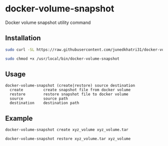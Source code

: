 # docker-volume-snapshot
Docker volume snapshot utility command


## Installation
```sh
sudo curl -SL https://raw.githubusercontent.com/junedkhatri31/docker-volume-snapshot/main/docker-volume-snapshot -o /usr/local/bin/docker-volume-snapshot
```
```sh
sudo chmod +x /usr/local/bin/docker-volume-snapshot
```

## Usage
```
docker-volume-snapshot (create|restore) source destination
  create         create snapshot file from docker volume
  restore        restore snapshot file to docker volume
  source         source path
  destination    destination path
```

## Example
```sh
docker-volume-snapshot create xyz_volume xyz_volume.tar
```
```sh
docker-volume-snapshot restore xyz_volume.tar xyz_volume
```
